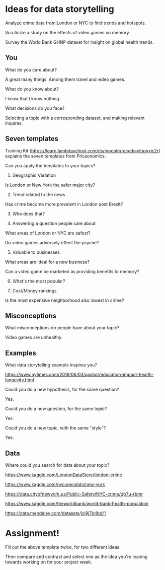 # Ideas for data storytelling

Analyze crime data from London or NYC to find trends and hotspots.

Scrutinize a study on the effects of video games on memory.

Survey the World Bank GHNP dataset for insight on global health trends.

## You

What do you care about?

A great many things. Among them travel and video games. 

What do you know about?

I know that I know nothing.

What decisions do you face?

Selecting a topic with a corresponding dataset, and making relevant inquires.

## Seven templates

Training Kit (https://learn.lambdaschool.com/ds/module/recedjanlbpqxic2r) explains the seven templates from Priceonomics.

Can you apply the templates to your topics? 

1. Geographic Variation

Is London or New York the safer major city?

2. Trend related to the news

Has crime become more prevalent in London post Brexit?

3. Who does that?

4. Answering a question people care about

What areas of London or NYC are safest? 

Do video games adversely effect the psyche?

5. Valuable to businesses

What areas are ideal for a new business?

Can a video game be marketed as providing benefits to memory?

6. What's the most popular?

7. Cost/Money rankings

Is the most expensive neighborhood also lowest in crime?

## Misconceptions

What misconceptions do people have about your topic?

Video games are unhealthy.

## Examples

What data storytelling example inspires you?

https://www.nytimes.com/2019/06/03/upshot/education-impact-health-longevity.html

Could you do a new hypothesis, for the same question?

Yes.

Could you do a new question, for the same topic?

Yes. 

Could you do a new topic, with the same "style"?

Yes.

## Data

Where could you search for data about your topic?

https://www.kaggle.com/LondonDataStore/london-crime

https://www.kaggle.com/nycopendata/new-york

https://data.cityofnewyork.us/Public-Safety/NYC-crime/qb7u-rbmr

https://www.kaggle.com/theworldbank/world-bank-health-population

https://data.mendeley.com/datasets/jcj9j7b4bd/1

# Assignment!

Fill out the above template *twice*, for two different ideas.

Then compare and contrast and select one as the idea you're leaning towards
working on for your project week.
